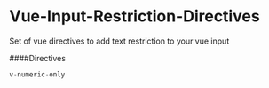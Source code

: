 # Vue-Input-Restriction-Directives
Set of vue directives to add text restriction to your vue input

####Directives
````javascript
v-numeric-only
